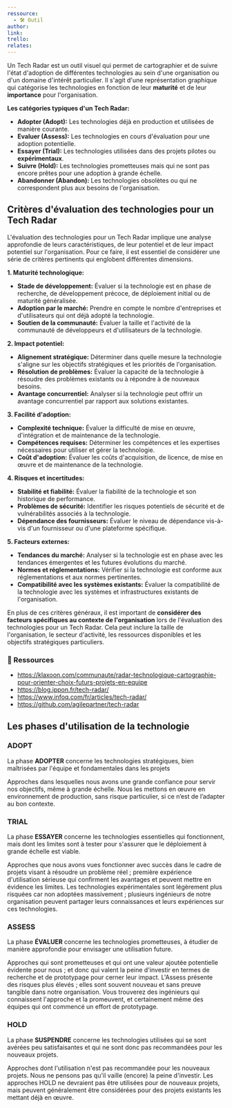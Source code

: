 ```yaml
---
ressource:
  - 🛠️ Outil
author: 
link: 
trello: 
relates:
---
```

Un Tech Radar est un outil visuel qui permet de cartographier et de suivre l'état d'adoption de différentes technologies au sein d'une organisation ou d'un domaine d'intérêt particulier. Il s'agit d'une représentation graphique qui catégorise les technologies en fonction de leur **maturité** et de leur **importance** pour l'organisation.

**Les catégories typiques d'un Tech Radar:**

- **Adopter (Adopt):** Les technologies déjà en production et utilisées de manière courante.
- **Evaluer (Assess):** Les technologies en cours d'évaluation pour une adoption potentielle.
- **Essayer (Trial):** Les technologies utilisées dans des projets pilotes ou **expérimentaux**.
- **Suivre (Hold):** Les technologies prometteuses mais qui ne sont pas encore prêtes pour une adoption à grande échelle.
- **Abandonner (Abandon):** Les technologies obsolètes ou qui ne correspondent plus aux besoins de l'organisation.

## Critères d'évaluation des technologies pour un Tech Radar

L'évaluation des technologies pour un Tech Radar implique une analyse approfondie de leurs caractéristiques, de leur potentiel et de leur impact potentiel sur l'organisation. Pour ce faire, il est essentiel de considérer une série de critères pertinents qui englobent différentes dimensions.

**1. Maturité technologique:**

- **Stade de développement:** Évaluer si la technologie est en phase de recherche, de développement précoce, de déploiement initial ou de maturité généralisée.
- **Adoption par le marché:** Prendre en compte le nombre d'entreprises et d'utilisateurs qui ont déjà adopté la technologie.
- **Soutien de la communauté:** Évaluer la taille et l'activité de la communauté de développeurs et d'utilisateurs de la technologie.

**2. Impact potentiel:**

- **Alignement stratégique:** Déterminer dans quelle mesure la technologie s'aligne sur les objectifs stratégiques et les priorités de l'organisation.
- **Résolution de problèmes:** Évaluer la capacité de la technologie à résoudre des problèmes existants ou à répondre à de nouveaux besoins.
- **Avantage concurrentiel:** Analyser si la technologie peut offrir un avantage concurrentiel par rapport aux solutions existantes.

**3. Facilité d'adoption:**

- **Complexité technique:** Évaluer la difficulté de mise en œuvre, d'intégration et de maintenance de la technologie.
- **Compétences requises:** Déterminer les compétences et les expertises nécessaires pour utiliser et gérer la technologie.
- **Coût d'adoption:** Évaluer les coûts d'acquisition, de licence, de mise en œuvre et de maintenance de la technologie.

**4. Risques et incertitudes:**

- **Stabilité et fiabilité:** Évaluer la fiabilité de la technologie et son historique de performance.
- **Problèmes de sécurité:** Identifier les risques potentiels de sécurité et de vulnérabilités associés à la technologie.
- **Dépendance des fournisseurs:** Évaluer le niveau de dépendance vis-à-vis d'un fournisseur ou d'une plateforme spécifique.

**5. Facteurs externes:**

- **Tendances du marché:** Analyser si la technologie est en phase avec les tendances émergentes et les futures évolutions du marché.
- **Normes et réglementations:** Vérifier si la technologie est conforme aux réglementations et aux normes pertinentes.
- **Compatibilité avec les systèmes existants:** Évaluer la compatibilité de la technologie avec les systèmes et infrastructures existants de l'organisation.

En plus de ces critères généraux, il est important de **considérer des facteurs spécifiques au contexte de l'organisation** lors de l'évaluation des technologies pour un Tech Radar. Cela peut inclure la taille de l'organisation, le secteur d'activité, les ressources disponibles et les objectifs stratégiques particuliers.
### 🔗 Ressources
- https://klaxoon.com/communaute/radar-technologique-cartographie-pour-orienter-choix-futurs-projets-en-equipe
- https://blog.ippon.fr/tech-radar/
- https://www.infoq.com/fr/articles/tech-radar/
- https://github.com/agilepartner/tech-radar


## Les phases d'utilisation de la technologie 
### ADOPT

La phase **ADOPTER** concerne les technologies stratégiques, bien maîtrisées par l'équipe et fondamentales dans les projets

Approches dans lesquelles nous avons une grande confiance pour servir nos objectifs, même à grande échelle. Nous les mettons en œuvre en environnement de production, sans risque particulier, si ce n’est de l’adapter au bon contexte.

### TRIAL  
La phase **ESSAYER** concerne les technologies essentielles qui fonctionnent, mais dont les limites sont à tester pour s'assurer que le déploiement à grande échelle est viable.

Approches que nous avons vues fonctionner avec succès dans le cadre de projets visant à résoudre un problème réel ; première expérience d'utilisation sérieuse qui confirment les avantages et peuvent mettre en évidence les limites. Les technologies expérimentales sont légèrement plus risquées car non adoptées massivement ; plusieurs ingénieurs de notre organisation peuvent partager leurs connaissances et leurs expériences sur ces technologies.

### ASSESS

La phase **ÉVALUER** concerne les technologies prometteuses, à étudier de manière approfondie pour envisager une utilisation future.

Approches qui sont prometteuses et qui ont une valeur ajoutée potentielle évidente pour nous ; et donc qui valent la peine d'investir en termes de recherche et de prototypage pour cerner leur impact. L'Assess présente des risques plus élevés ; elles sont souvent nouveau et sans preuve tangible dans notre organisation. Vous trouverez des ingénieurs qui connaissent l'approche et la promeuvent, et certainement même des équipes qui ont commencé un effort de prototypage.

### HOLD

La phase **SUSPENDRE** concerne les technologies utilisées qui se sont avérées peu satisfaisantes et qui ne sont donc pas recommandées pour les nouveaux projets.

Approches dont l'utilisation n'est pas recommandée pour les nouveaux projets. Nous ne pensons pas qu'il vaille (encore) la peine d'investir. Les approches HOLD ne devraient pas être utilisées pour de nouveaux projets, mais peuvent généralement être considérées pour des projets existants les mettant déjà en œuvre.